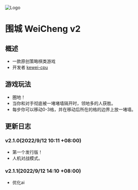 ![Logo](https://s3.bmp.ovh/imgs/2022/09/22/8c4132b537f4272e.png)
# 围城 WeiCheng v2
## 概述
- 一款原创策略棋类游戏  
- 开发者 [kewei-cpu](https://github.com/Kewei-cpu)
## 游戏玩法
- 圈地！  
- 当你和对手彻底被一堵堵墙隔开时，领地多的人获胜。  
- 每步你可以移动0-3格，并在移动后所在的格的边界上放一堵墙。
## 更新日志
### v2.1.0(2022/9/12 10:11 +08:00)
- 第一个发行版！
- 人机对战模式。
### v2.1.1(2022/9/12 14:10 +08:00)
- 优化ai
